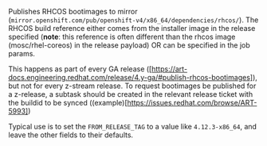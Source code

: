 Publishes RHCOS bootimages to mirror (`mirror.openshift.com/pub/openshift-v4/x86_64/dependencies/rhcos/`). 
The RHCOS build reference either comes from the installer image in the release specified (**note**: this reference is often different than the rhcos image (mosc/rhel-coreos) in the release payload) OR can be specified in the job params.

This happens as part of every GA release ([https://art-docs.engineering.redhat.com/release/4.y-ga/#publish-rhcos-bootimages]), but not for every z-stream release. To request bootimages be published for a z-release, a subtask should be created in the relevant release ticket with the buildid to be synced ((example)[https://issues.redhat.com/browse/ART-5993])

Typical use is to set the `FROM_RELEASE_TAG` to a value like `4.12.3-x86_64`,
and leave the other fields to their defaults.
